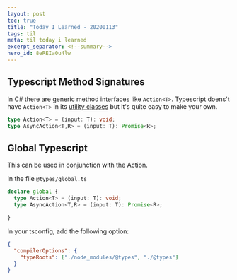 ```yaml
--- 
layout: post 
toc: true 
title: "Today I Learned - 20200113"
tags: til
meta: til today i learned
excerpt_separator: <!--summary-->
hero_id: 8eREIa0u4lw
---
```


## Typescript Method Signatures

In C# there are generic method interfaces like `Action<T>`. Typescript doens't have `Action<T>` in its [utility classes](https://www.typescriptlang.org/docs/handbook/utility-types.html) but it's quite easy to make your own.

```typescript
type Action<T> = (input: T): void;
type AsyncAction<T,R> = (input: T): Promise<R>; 
```

<!--summary-->

## Global Typescript

This can be used in conjunction with the Action<T>. 

In the file `@types/global.ts`
```typescript
declare global {
  type Action<T> = (input: T): void;
  type AsyncAction<T,R> = (input: T): Promise<R>; 

}

```

In your tsconfig, add the following option:

```json
{
  "compilerOptions": {
    "typeRoots": ["./node_modules/@types", "./@types"]
  }
}
```
